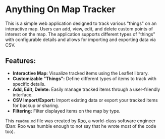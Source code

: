 # Anything On Map Tracker

This is a simple web application designed to track various "things" on an interactive map. Users can add, view, edit, and delete custom points of interest on the map. The application supports different types of "things" with configurable details and allows for importing and exporting data via CSV.

## Features:

*   **Interactive Map:** Visualize tracked items using the Leaflet library.
*   **Customizable "Things":** Define different types of items to track with specific details.
*   **Add, Edit, Delete:** Easily manage tracked items through a user-friendly interface.
*   **CSV Import/Export:** Import existing data or export your tracked items for backup or sharing.
*   **Filtering:** Filter displayed items on the map by type.

This `readme.md` file was created by [Roo](https://github.com/RooVetGit/Roo-Code), a world-class software engineer (Dan: Roo was humble enough to not say that he wrote most of the code too).